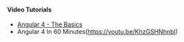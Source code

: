 #### Video Tutorials
* [Angular 4 - The Basics]( https://youtu.be/htPYk6QxacQ )
*  Angular 4 In 60 Minutes(https://youtu.be/KhzGSHNhnbI)

